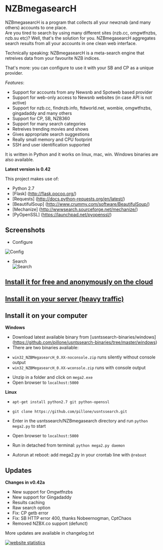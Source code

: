 **NZBmegasearcH** 
======================

NZBmegasearcH is a program that collects all your newznab (and many others) accounts to one place.   
Are you tired to search by using many different sites (nzb.cc, omgwtfnzbs, nzb.su etc)? Well, that's the solution for you. NZBmegasearcH aggregates search results from all your accounts in one clean web interface.

Technically speaking: NZBmegasearcH is a meta-search engine that retreives data from your favourite NZB indices.

That's more: you can configure to use it with your SB and CP as a unique provider.

*Features*:
* Support for accounts from any Newsnb and Spotweb based provider
* Support for web-only access to Newsnb websites (in case API is not active)
* Support for nzb.cc, findnzb.info, ftdworld.net, wombie, omgwtfnzbs, gingadaddy and many others
* Support for CP, SB, NZB360
* Support for many search categories
* Retreives trending movies and shows
* Gives appropriate search suggestions
* Really small memory and CPU footprint
* SSH and user identification supported

It is written in Python and it works on linux, mac, win. Windows binaries are also available.

**Latest version is 0.42**

This project makes use of:

- Python 2.7
- [Flask] (http://flask.pocoo.org/)
- [Requests] (http://docs.python-requests.org/en/latest/)
- [BeautifulSoup] (http://www.crummy.com/software/BeautifulSoup/)
- [Mechanize] (http://wwwsearch.sourceforge.net/mechanize/)
- [PyOpenSSL] (https://launchpad.net/pyopenssl/)

## Screenshots


* Configure  

![Config](https://raw.github.com/pillone/usntssearch/master/NZBmegasearch/static/show_config.jpg)

* Search  
![Search](https://raw.github.com/pillone/usntssearch/master/NZBmegasearch/static/show_search.jpg)
 

## [Install it for free and anonymously on the cloud](https://github.com/pillone/usntssearch/blob/master/NZBmegasearch/openshift/openshift_install.md)

 

## [Install it on your server (heavy traffic)](https://github.com/pillone/usntssearch/blob/master/NZBmegasearch/large_server/nginx_install.md)



## Install it on your computer

 

**Windows**

- Download latest available binary from [usntssearch-binaries/windows] (https://github.com/pillone/usntssearch-binaries/tree/master/windows)
- There are two binaries avaliable: 
 * `win32_NZBMegasearcH_0.XX-noconsole.zip` runs silently without console output
 * `win32_NZBMegasearcH_0.XX-wconsole.zip` runs with console output
- Unzip in a folder and click on `mega2.exe`
- Open browser to `localhost:5000`

**Linux**

- `apt-get install python2.7 git python-openssl`
- `git clone https://github.com/pillone/usntssearch.git`
- Enter in the usntssearch/NZBmegasearch directory and run  `python mega2.py` to start
- Open browser to `localhost:5000`


- Run in detached from terminal: `python mega2.py daemon`
- Autorun at reboot: add mega2.py in your crontab line with `@reboot`

## Updates


**Changes in v0.42a**

- New support for Omgwtfnzbs
- New support for Gingadaddy
- Results caching 
- Raw search option
- Fix: CP getb error
- Fix: SB HTTP error 400, thanks Nobeernogman, CptChaos
- Removed NZBX.co support (defunct)

More updates are available in changelog.txt

<a title="website statistics" href="http://statcounter.com/" 
target="_blank"><img
src="http://c.statcounter.com/8769563/0/45111251/0/" alt="website statistics" style="border:none;"></a>
